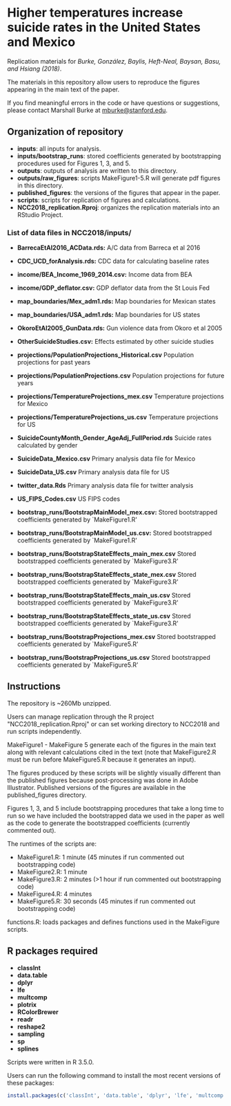 # Higher temperatures increase suicide rates in the United States and Mexico

Replication materials for _Burke, González, Baylis, Heft-Neal, Baysan, Basu, and Hsiang (2018)_.

The materials in this repository allow users to reproduce the figures appearing in the main text of the paper.

If you find meaningful errors in the code or have questions or suggestions, please contact Marshall Burke at mburke@stanford.edu.

## Organization of repository

* **inputs**: all inputs for analysis.
* **inputs/bootstrap_runs**: stored coefficients generated by bootstrapping procedures used for Figures 1, 3, and 5.
* **outputs**: outputs of analysis are written to this directory.
* **outputs/raw_figures**: scripts MakeFigure1-5.R will generate pdf figures in this directory.
* **published_figures**: the versions of the figures that appear in the paper.
* **scripts**: scripts for replication of figures and calculations.
* **NCC2018_replication.Rproj**: organizes the replication materials into an RStudio Project. 


### List of data files in NCC2018/inputs/
* **BarrecaEtAl2016_ACData.rds:** A/C data from Barreca et al 2016
* **CDC_UCD_forAnalysis.rds:** CDC data for calculating baseline rates
* **income/BEA_Income_1969_2014.csv:** Income data from BEA
* **income/GDP_deflator.csv:** GDP deflator data from the St Louis Fed
* **map_boundaries/Mex_adm1.rds:** Map boundaries for Mexican states
* **map_boundaries/USA_adm1.rds:** Map boundaries for US states
* **OkoroEtAl2005_GunData.rds:** Gun violence data from Okoro et al 2005
* **OtherSuicideStudies.csv:** Effects estimated by other suicide studies
* **projections/PopulationProjections_Historical.csv** Population projections for past years
* **projections/PopulationProjections.csv** Population projections for future years
* **projections/TemperatureProjections_mex.csv** Temperature projections for Mexico
* **projections/TemperatureProjections_us.csv** Temperature projections for US
* **SuicideCountyMonth_Gender_AgeAdj_FullPeriod.rds** Suicide rates calculated by gender
* **SuicideData_Mexico.csv** Primary analysis data file for Mexico
* **SuicideData_US.csv** Primary analysis data file for US
* **twitter_data.Rds** Primary analysis data file for twitter analysis
* **US_FIPS_Codes.csv** US FIPS codes

* **bootstrap_runs/BootstrapMainModel_mex.csv:** Stored bootstrapped coefficients generated by `MakeFigure1.R'
* **bootstrap_runs/BootstrapMainModel_us.csv:** Stored bootstrapped coefficients generated by `MakeFigure1.R'
* **bootstrap_runs/BootstrapStateEffects_main_mex.csv** Stored bootstrapped coefficients generated by `MakeFigure3.R' 
* **bootstrap_runs/BootstrapStateEffects_state_mex.csv** Stored bootstrapped coefficients generated by `MakeFigure3.R'
* **bootstrap_runs/BootstrapStateEffects_main_us.csv** Stored bootstrapped coefficients generated by `MakeFigure3.R'
* **bootstrap_runs/BootstrapStateEffects_state_us.csv** Stored bootstrapped coefficients generated by `MakeFigure3.R'
* **bootstrap_runs/BootstrapProjections_mex.csv** Stored bootstrapped coefficients generated by `MakeFigure5.R'
* **bootstrap_runs/BootstrapProjections_us.csv** Stored bootstrapped coefficients generated by `MakeFigure5.R'




## Instructions
The repository is ~260Mb unzipped.

Users can manage replication through the R project "NCC2018_replication.Rproj" or can set working directory to NCC2018 and run scripts independently.

MakeFigure1 - MakeFigure 5 generate each of the figures in the main text along with relevant calculations cited in the text (note that MakeFigure2.R must be run before MakeFigure5.R because it generates an input).

The figures produced by these scripts will be slightly visually different than the published figures because post-processing was done in Adobe Illustrator. Published versions of the figures are available in the published_figures directory.

Figures 1, 3, and 5 include bootstrapping procedures that take a long time to run so we have included the bootstrapped data we used in the paper as well as the code to generate the bootstrapped coefficients (currently commented out).

The runtimes of the scripts are:
* MakeFigure1.R: 1 minute (45 minutes if run commented out bootstrapping code)
* MakeFigure2.R: 1 minute
* MakeFigure3.R: 2 minutes (>1 hour if run commented out bootstrapping code)
* MakeFigure4.R: 4 minutes
* MakeFigure5.R: 30 seconds (45 minutes if run commented out bootstrapping code)

functions.R: loads packages and defines functions used in the MakeFigure scripts.




## R packages required
* **classInt**
* **data.table**
* **dplyr**
* **lfe**
* **multcomp**
* **plotrix**
* **RColorBrewer**
* **readr**
* **reshape2**
* **sampling**
* **sp**
* **splines**

Scripts were written in R 3.5.0.

Users can run the following command to install the most recent versions of these packages:

```R
install.packages(c('classInt', 'data.table', 'dplyr', 'lfe', 'multcomp', 'plotrix', 'RColorBrewer', 'readr', 'reshape2', 'sampling', 'sp', 'splines'), dependencies = T)
``` 
